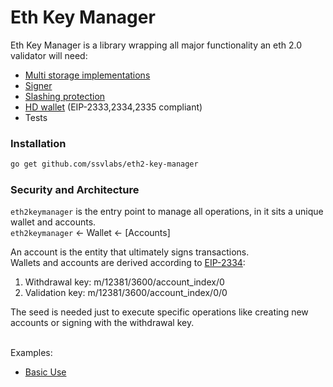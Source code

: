 # Eth Key Manager

<!-- [![FOSSA Status](https://app.fossa.com/api/projects/git%2Bgithub.com%2Fbloxapp%2Feth2-key-manager.svg?type=shield)](https://app.fossa.com/projects/git%2Bgithub.com%2Fbloxapp%2Feth2-key-manager?ref=badge_shield) -->

 Eth Key Manager is a library wrapping all major functionality an eth 2.0 validator will need:
  - [Multi storage implementations](https://github.com/ssvlabs/eth2-key-manager/tree/master/stores)
  - [Signer](https://github.com/ssvlabs/eth2-key-manager/tree/master/validator_signer)
  - [Slashing protection](https://github.com/ssvlabs/eth2-key-manager/tree/master/slashing_protection)
  - [HD wallet](https://github.com/ssvlabs/eth2-key-manager/tree/master/wallet_hd) (EIP-2333,2334,2335 compliant)
  - Tests

### Installation

 ```sh
go get github.com/ssvlabs/eth2-key-manager
   ```

### Security and Architecture
`eth2keymanager` is the entry point to manage all operations, in it sits a unique wallet and accounts.<br/> 
`eth2keymanager` <- Wallet <- [Accounts]


An account is the entity that ultimately signs transactions.<br/> 
Wallets and accounts are derived according to [EIP-2334](https://github.com/ethereum/EIPs/blob/master/EIPS/eip-2334.md#validator-keys):<br/>
1) Withdrawal key: m/12381/3600/account_index/0<br/>
2) Validation key: m/12381/3600/account_index/0/0<br/>

The seed is needed just to execute specific operations like creating new accounts or signing with the withdrawal key. <br/><br/>

Examples:
- [Basic Use]()
